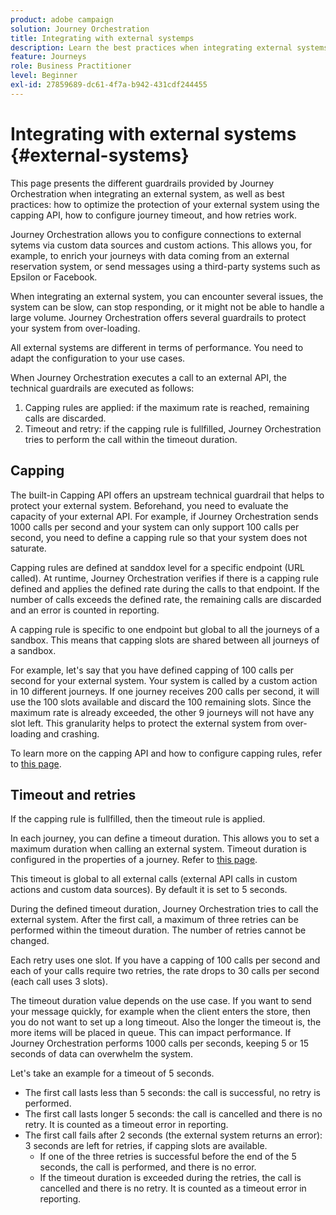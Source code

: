 ```yaml
---
product: adobe campaign
solution: Journey Orchestration
title: Integrating with external systemps
description: Learn the best practices when integrating external systems
feature: Journeys
role: Business Practitioner
level: Beginner
exl-id: 27859689-dc61-4f7a-b942-431cdf244455
---
```

# Integrating with external systems {#external-systems}

This page presents the different guardrails provided by Journey Orchestration when integrating an external system, as well as best practices: how to optimize the protection of your external system using the capping API, how to configure journey timeout, and how retries work. 

Journey Orchestration allows you to configure connections to external sytems via custom data sources and custom actions. This allows you, for example, to enrich your journeys with data coming from an external reservation system, or send messages using a third-party systems such as Epsilon or Facebook.

When integrating an external system, you can encounter several issues, the system can be slow, can stop responding, or it might not be able to handle a large volume. Journey Orchestration offers several guardrails to protect your system from over-loading.

All external systems are different in terms of performance. You need to adapt the configuration to your use cases.

When Journey Orchestration executes a call to an external API, the technical guardrails are executed as follows:

1. Capping rules are applied: if the maximum rate is reached, remaining calls are discarded.
2. Timeout and retry: if the capping rule is fullfilled, Journey Orchestration tries to perform the call within the timeout duration. 

## Capping

The built-in Capping API offers an upstream technical guardrail that helps to protect your external system. Beforehand, you need to evaluate the capacity of your external API. For example, if Journey Orchestration sends 1000 calls per second and your system can only support 100 calls per second, you need to define a capping rule so that your system does not saturate.

Capping rules are defined at sanddox level for a specific endpoint (URL called). At runtime, Journey Orchestration verifies if there is a capping rule defined and applies the defined rate during the calls to that endpoint. If the number of calls exceeds the defined rate, the remaining calls are discarded and an error is counted in reporting.

A capping rule is specific to one endpoint but global to all the journeys of a sandbox. This means that capping slots are shared between all journeys of a sandbox.

For example, let's say that you have defined capping of 100 calls per second for your external system. Your system is called by a custom action in 10 different journeys. If one journey receives 200 calls per second, it will use the 100 slots available and discard the 100 remaining slots. Since the maximum rate is already exceeded, the other 9 journeys will not have any slot left. This granularity helps to protect the external system from over-loading and crashing. 

To learn more on the capping API and how to configure capping rules, refer to [this page](../api/capping.md). 

## Timeout and retries

If the capping rule is fullfilled, then the timeout rule is applied.

In each journey, you can define a timeout duration. This allows you to set a maximum duration when calling an external system. Timeout duration is configured in the properties of a journey. Refer to [this page](../building-journeys/changing-properties.md#timeout_and_error).

This timeout is global to all external calls (external API calls in custom actions and custom data sources). By default it is set to 5 seconds. 

During the defined timeout duration, Journey Orchestration tries to call the external system. After the first call, a maximum of three retries can be performed within the timeout duration. The number of retries cannot be changed. 

Each retry uses one slot. If you have a capping of 100 calls per second and each of your calls require two retries, the rate drops to 30 calls per second (each call uses 3 slots). 

The timeout duration value depends on the use case. If you want to send your message quickly, for example when the client enters the store, then you do not want to set up a long timeout. Also the longer the timeout is, the more items will be placed in queue. This can impact performance. If Journey Orchestration performs 1000 calls per seconds, keeping 5 or 15 seconds of data can overwhelm the system.

Let's take an example for a timeout of 5 seconds.

* The first call lasts less than 5 seconds: the call is successful, no retry is performed.
* The first call lasts longer 5 seconds: the call is cancelled and there is no retry. It is counted as a timeout error in reporting. 
* The first call fails after 2 seconds (the external system returns an error): 3 seconds are left for retries, if capping slots are available.
    * If one of the three retries is successful before the end of the 5 seconds, the call is performed, and there is no error.
    * If the timeout duration is exceeded during the retries, the call is cancelled and there is no retry. It is counted as a timeout error in reporting. 
